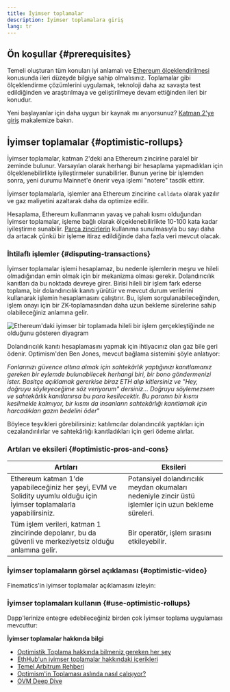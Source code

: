 ```yaml
---
title: İyimser toplamalar
description: İyimser toplamalara giriş
lang: tr
---
```


## Ön koşullar {#prerequisites}

Temeli oluşturan tüm konuları iyi anlamalı ve [Ethereum ölçeklendirilmesi](/developers/docs/scaling/) konusunda ileri düzeyde bilgiye sahip olmalısınız. Toplamalar gibi ölçeklendirme çözümlerini uygulamak, teknoloji daha az savaşta test edildiğinden ve araştırılmaya ve geliştirilmeye devam ettiğinden ileri bir konudur.

Yeni başlayanlar için daha uygun bir kaynak mı arıyorsunuz? [Katman 2'ye giriş](/layer-2/) makalemize bakın.

## İyimser toplamalar {#optimistic-rollups}

İyimser toplamalar, katman 2'deki ana Ethereum zincirine paralel bir zeminde bulunur. Varsayılan olarak herhangi bir hesaplama yapmadıkları için ölçeklenebilirlikte iyileştirmeler sunabilirler. Bunun yerine bir işlemden sonra, yeni durumu Mainnet'e önerir veya işlemi "notere" tasdik ettirir.

İyimser toplamalarla, işlemler ana Ethereum zincirine `calldata` olarak yazılır ve gaz maliyetini azaltarak daha da optimize edilir.

Hesaplama, Ethereum kullanmanın yavaş ve pahalı kısmı olduğundan İyimser toplamalar, işleme bağlı olarak ölçeklenebilirlikte 10-100 kata kadar iyileştirme sunabilir. [Parça zincirlerin](/upgrades/sharding) kullanıma sunulmasıyla bu sayı daha da artacak çünkü bir işleme itiraz edildiğinde daha fazla veri mevcut olacak.

### İhtilaflı işlemler {#disputing-transactions}

İyimser toplamalar işlemi hesaplamaz, bu nedenle işlemlerin meşru ve hileli olmadığından emin olmak için bir mekanizma olması gerekir. Dolandırıcılık kanıtları da bu noktada devreye girer. Birisi hileli bir işlem fark ederse toplama, bir dolandırıcılık kanıtı yürütür ve mevcut durum verilerini kullanarak işlemin hesaplamasını çalıştırır. Bu, işlem sorgulanabileceğinden, işlem onayı için bir ZK-toplamasından daha uzun bekleme sürelerine sahip olabileceğiniz anlamına gelir.

![Ethereum'daki iyimser bir toplamada hileli bir işlem gerçekleştiğinde ne olduğunu gösteren diyagram](./optimistic-rollups.png)

Dolandırıcılık kanıtı hesaplamasını yapmak için ihtiyacınız olan gaz bile geri ödenir. Optimism'den Ben Jones, mevcut bağlama sistemini şöyle anlatıyor:

_Fonlarınızı güvence altına almak için sahtekârlık yaptığınızı kanıtlamanız gereken bir eylemde bulunabilecek herhangi biri, bir bono göndermenizi ister. Basitçe açıklamak gererkise biraz ETH alıp kitlersiniz ve "Hey, doğruyu söyleyeceğime söz veriyorum" dersiniz... Doğruyu söylemezsem ve sahtekârlık kanıtlanırsa bu para kesilecektir. Bu paranın bir kısmı kesilmekle kalmıyor, bir kısmı da insanların sahtekârlığı kanıtlamak için harcadıkları gazın bedelini öder_"

Böylece teşvikleri görebilirsiniz: katılımcılar dolandırıcılık yaptıkları için cezalandırılırlar ve sahtekârlığı kanıtladıkları için geri ödeme alırlar.

### Artıları ve eksileri {#optimistic-pros-and-cons}

| Artıları                                                                                                               | Eksileri                                                                                              |
| ---------------------------------------------------------------------------------------------------------------------- | ----------------------------------------------------------------------------------------------------- |
| Ethereum katman 1'de yapabileceğiniz her şeyi, EVM ve Solidity uyumlu olduğu için İyimser toplamalarla yapabilirsiniz. | Potansiyel dolandırıcılık meydan okumaları nedeniyle zincir üstü işlemler için uzun bekleme süreleri. |
| Tüm işlem verileri, katman 1 zincirinde depolanır, bu da güvenli ve merkeziyetsiz olduğu anlamına gelir.               | Bir operatör, işlem sırasını etkileyebilir.                                                           |

### İyimser toplamaların görsel açıklaması {#optimistic-video}

Finematics'in iyimser toplamalar açıklamasını izleyin:

<YouTube id="7pWxCklcNsU" start="263" />

### İyimser toplamaları kullanın {#use-optimistic-rollups}

Dapp'lerinize entegre edebileceğiniz birden çok İyimser toplama uygulaması mevcuttur:

<RollupProductDevDoc rollupType="optimistic" />

**İyimser toplamalar hakkında bilgi**

- [Optimistik Toplama hakkında bilmeniz gereken her şey](https://research.paradigm.xyz/rollups)
- [EthHub'un iyimser toplamalar hakkındaki içerikleri](https://docs.ethhub.io/ethereum-roadmap/layer-2-scaling/optimistic_rollups/)
- [Temel Arbitrum Rehberi](https://newsletter.banklesshq.com/p/the-essential-guide-to-arbitrum)
- [Optimism'in Toplaması aslında nasıl çalışıyor?](https://research.paradigm.xyz/optimism)
- [OVM Deep Dive](https://medium.com/ethereum-optimism/ovm-deep-dive-a300d1085f52)

